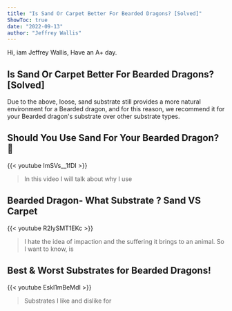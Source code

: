 ```yaml
---
title: "Is Sand Or Carpet Better For Bearded Dragons? [Solved]"
ShowToc: true 
date: "2022-09-13"
author: "Jeffrey Wallis" 
---
```


Hi, iam Jeffrey Wallis, Have an A+ day.
## Is Sand Or Carpet Better For Bearded Dragons? [Solved]
Due to the above, loose, sand substrate still provides a more natural environment for a Bearded dragon, and for this reason, we recommend it for your Bearded dragon's substrate over other substrate types.

## Should You Use Sand For Your Bearded Dragon? 🤔
{{< youtube ImSVs__1fDI >}}
>In this video I will talk about why I use 

## Bearded Dragon- What Substrate ? Sand VS Carpet
{{< youtube R2IySMT1EKc >}}
>I hate the idea of impaction and the suffering it brings to an animal. So I want to know, is 

## Best & Worst Substrates for Bearded Dragons!
{{< youtube Eskl1mBeMdI >}}
>Substrates I like and dislike for 

